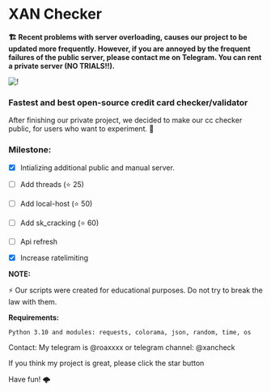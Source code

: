 # XAN Checker

**🏗️ Recent problems with server overloading, causes our project to be updated more frequently. However, if you are annoyed by the frequent failures of the public server, please contact me on Telegram. You can rent a private server (NO TRIALS!!).**



![!](https://i.postimg.cc/pTgyVZhr/xan-icon.png)

### Fastest and best open-source credit card checker/validator 

After finishing our private project, we decided to make our cc checker public, for users who want to experiment. 🗿

### Milestone:
- [x] Intializing additional public and manual server.
- [ ] Add threads (⭐ 25)
- [ ] Add local-host (⭐ 50)
- [ ] Add sk_cracking (⭐ 60)
- [ ] Api refresh
- [x] Increase ratelimiting


**NOTE:** 

⚡ Our scripts were created for educational purposes. Do not try to break the law with them.



**Requirements:**

`Python 3.10 and modules: requests, colorama, json, random, time, os`


Contact:
My telegram is @roaxxxx
or telegram channel: @xancheck


If you think my project is great, please click the star button


Have fun! 🌩️

